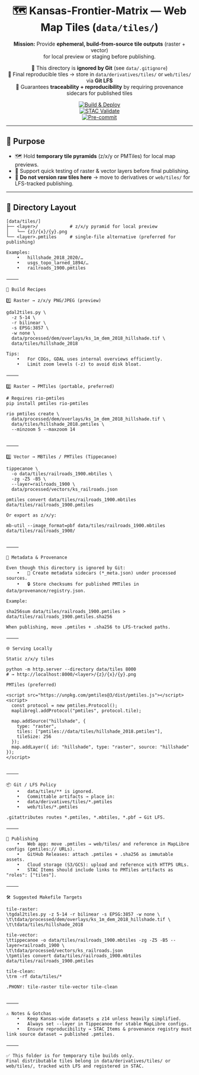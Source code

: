 <div align="center">

# 🗺️ Kansas-Frontier-Matrix — Web Map Tiles (`data/tiles/`)

**Mission:** Provide **ephemeral, build-from-source tile outputs** (raster + vector)  
for local preview or staging before publishing.  

📌 This directory is **ignored by Git** (see `data/.gitignore`)  
📌 Final reproducible tiles → store in `data/derivatives/tiles/` or `web/tiles/` via **Git LFS**  
📌 Guarantees **traceability + reproducibility** by requiring provenance sidecars for published tiles  

[![Build & Deploy](https://github.com/bartytime4life/Kansas-Frontier-Matrix/actions/workflows/site.yml/badge.svg)](https://github.com/bartytime4life/Kansas-Frontier-Matrix/actions/workflows/site.yml)  
[![STAC Validate](https://github.com/bartytime4life/Kansas-Frontier-Matrix/actions/workflows/stac-badges.yml/badge.svg)](https://github.com/bartytime4life/Kansas-Frontier-Matrix/actions/workflows/stac-badges.yml)  
[![Pre-commit](https://github.com/bartytime4life/Kansas-Frontier-Matrix/actions/workflows/pre-commit.yml/badge.svg)](../../.pre-commit-config.yaml)

</div>

---

## 🎯 Purpose

- 🗺️ Hold **temporary tile pyramids** (z/x/y or PMTiles) for local map previews.  
- 🔄 Support quick testing of raster & vector layers before final publishing.  
- 🚫 **Do not version raw tiles here** → move to derivatives or `web/tiles/` for LFS-tracked publishing.  

---

## 📂 Directory Layout

```text
[data/tiles/]
├── <layer>/            # z/x/y pyramid for local preview
│   └── {z}/{x}/{y}.png
└── <layer>.pmtiles     # single-file alternative (preferred for publishing)

Examples:
	•	hillshade_2018_2020/…
	•	usgs_topo_larned_1894/…
	•	railroads_1900.pmtiles

⸻

🔧 Build Recipes

1️⃣ Raster → z/x/y PNG/JPEG (preview)

gdal2tiles.py \
  -z 5-14 \
  -r bilinear \
  -s EPSG:3857 \
  -w none \
  data/processed/dem/overlays/ks_1m_dem_2018_hillshade.tif \
  data/tiles/hillshade_2018

Tips:
	•	For COGs, GDAL uses internal overviews efficiently.
	•	Limit zoom levels (-z) to avoid disk bloat.

⸻

2️⃣ Raster → PMTiles (portable, preferred)

# Requires rio-pmtiles
pip install pmtiles rio-pmtiles

rio pmtiles create \
  data/processed/dem/overlays/ks_1m_dem_2018_hillshade.tif \
  data/tiles/hillshade_2018.pmtiles \
  --minzoom 5 --maxzoom 14


⸻

3️⃣ Vector → MBTiles / PMTiles (Tippecanoe)

tippecanoe \
  -o data/tiles/railroads_1900.mbtiles \
  -zg -Z5 -B5 \
  --layer=railroads_1900 \
  data/processed/vectors/ks_railroads.json

pmtiles convert data/tiles/railroads_1900.mbtiles data/tiles/railroads_1900.pmtiles

Or export as z/x/y:

mb-util --image_format=pbf data/tiles/railroads_1900.mbtiles data/tiles/railroads_1900/


⸻

🧾 Metadata & Provenance

Even though this directory is ignored by Git:
	•	📝 Create metadata sidecars (*_meta.json) under processed sources.
	•	🔒 Store checksums for published PMTiles in data/provenance/registry.json.

Example:

sha256sum data/tiles/railroads_1900.pmtiles > data/tiles/railroads_1900.pmtiles.sha256

When publishing, move .pmtiles + .sha256 to LFS-tracked paths.

⸻

🌐 Serving Locally

Static z/x/y tiles

python -m http.server --directory data/tiles 8000
# → http://localhost:8000/<layer>/{z}/{x}/{y}.png

PMTiles (preferred)

<script src="https://unpkg.com/pmtiles@3/dist/pmtiles.js"></script>
<script>
  const protocol = new pmtiles.Protocol();
  maplibregl.addProtocol("pmtiles", protocol.tile);

  map.addSource("hillshade", {
    type: "raster",
    tiles: ["pmtiles://data/tiles/hillshade_2018.pmtiles"],
    tileSize: 256
  });
  map.addLayer({ id: "hillshade", type: "raster", source: "hillshade" });
</script>


⸻

📦 Git / LFS Policy
	•	data/tiles/** is ignored.
	•	Committable artifacts → place in:
	•	data/derivatives/tiles/*.pmtiles
	•	web/tiles/*.pmtiles

.gitattributes routes *.pmtiles, *.mbtiles, *.pbf → Git LFS.

⸻

🚀 Publishing
	•	Web app: move .pmtiles → web/tiles/ and reference in MapLibre configs (pmtiles:// URLs).
	•	GitHub Releases: attach .pmtiles + .sha256 as immutable assets.
	•	Cloud storage (S3/GCS): upload and reference with HTTPS URLs.
	•	STAC Items should include links to PMTiles artifacts as "roles": ["tiles"].

⸻

🛠 Suggested Makefile Targets

tile-raster:
\tgdal2tiles.py -z 5-14 -r bilinear -s EPSG:3857 -w none \
\t\tdata/processed/dem/overlays/ks_1m_dem_2018_hillshade.tif \
\t\tdata/tiles/hillshade_2018

tile-vector:
\ttippecanoe -o data/tiles/railroads_1900.mbtiles -zg -Z5 -B5 --layer=railroads_1900 \
\t\tdata/processed/vectors/ks_railroads.json
\tpmtiles convert data/tiles/railroads_1900.mbtiles data/tiles/railroads_1900.pmtiles

tile-clean:
\trm -rf data/tiles/*

.PHONY: tile-raster tile-vector tile-clean


⸻

⚠️ Notes & Gotchas
	•	Keep Kansas-wide datasets ≤ z14 unless heavily simplified.
	•	Always set --layer in Tippecanoe for stable MapLibre configs.
	•	Ensure reproducibility → STAC Items & provenance registry must link source dataset → published .pmtiles.

⸻

✅ This folder is for temporary tile builds only.
Final distributable tiles belong in data/derivatives/tiles/ or web/tiles/, tracked with LFS and registered in STAC.